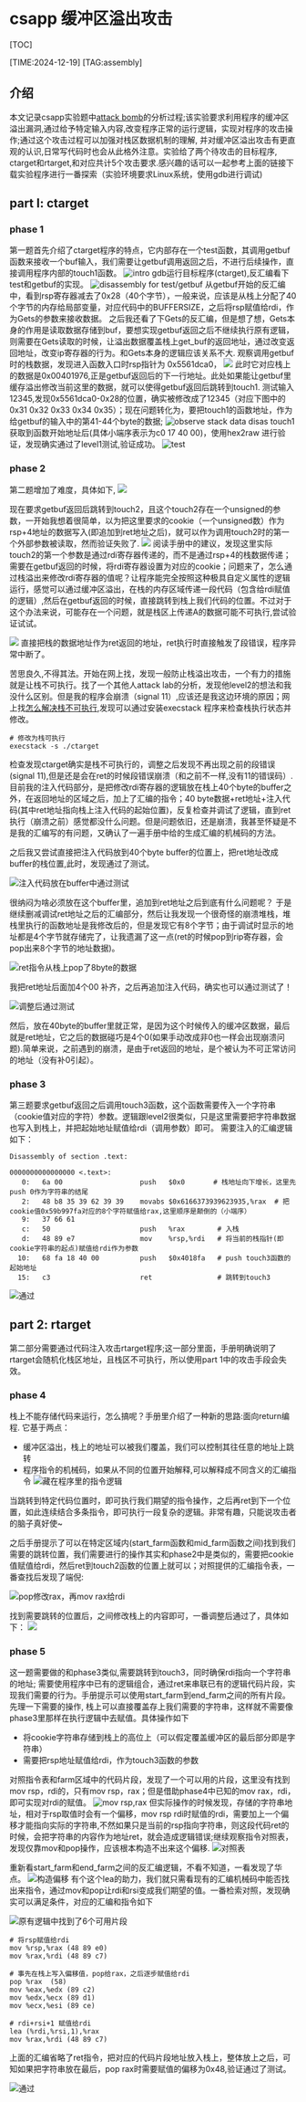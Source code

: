 # csapp 缓冲区溢出攻击

[TOC]

[TIME:2024-12-19]
[TAG:assembly]

## 介绍
本文记录csapp实验题中[attack bomb](https://csapp.cs.cmu.edu/3e/labs.html)的分析过程;该实验要求利用程序的缓冲区溢出漏洞,通过给予特定输入内容,改变程序正常的运行逻辑，实现对程序的攻击操作;通过这个攻击过程可以加强对栈区数据机制的理解, 并对缓冲区溢出攻击有更直观的认识,日常写代码时也会从此格外注意。实验给了两个待攻击的目标程序, ctarget和rtarget,和对应共计5个攻击要求.感兴趣的话可以一起参考上面的链接下载实验程序进行一番探索（实验环境要求Linux系统，使用gdb进行调试)

## part I: ctarget
### phase 1
第一题首先介绍了ctarget程序的特点，它内部存在一个test函数，其调用getbuf函数来接收一个buf输入，我们需要让getbuf调用返回之后，不进行后续操作，直接调用程序内部的touch1函数。
![intro](attack_lab/2.png)
gdb运行目标程序(ctarget),反汇编看下test和getbuf的实现。
![disassembly for test/getbuf](attack_lab/1.png)
从getbuf开始的反汇编中，看到rsp寄存器减去了0x28（40个字节），一般来说，应该是从栈上分配了40个字节的内存给局部变量，对应代码中的BUFFERSIZE，之后将rsp赋值给rdi，作为Gets的参数来接收数据。
之后我还看了下Gets的反汇编，但是想了想，Gets本身的作用是读取数据存储到buf，要想实现getbuf返回之后不继续执行原有逻辑，则需要在Gets读取的时候，让溢出数据覆盖栈上get\_buf的返回地址，通过改变返回地址，改变ip寄存器的行为。和Gets本身的逻辑应该关系不大.
观察调用getbuf时的栈数据，发现进入函数入口时rsp指针为 0x5561dca0，
![](attack_lab/5.png)
此时它对应栈上的数据是0x00401976,正是getbuf返回后的下一行地址。此处如果能让getbuf里缓存溢出修改当前这里的数据，就可以使得getbuf返回后跳转到touch1. 测试输入12345,发现0x5561dca0-0x28的位置，确实被修改成了12345（对应下图中的0x31 0x32 0x33 0x34 0x35）；现在问题转化为，要把touch1的函数地址，作为给getbuf的输入中的第41-44个byte的数据;
![observe stack data](attack_lab/1.png)
disas touch1获取到函数开始地址后(具体小端序表示为c0 17 40 00)，使用hex2raw 进行验证，发现确实通过了level1测试,验证成功。
![test](attack_lab/7.png)


### phase 2
第二题增加了难度，具体如下,
![](attack_lab/3.png)

现在要求getbuf返回后跳转到touch2，且这个touch2存在一个unsigned的参数，一开始我想着很简单，以为把这里要求的cookie（一个unsigned数）作为rsp+4地址的数据写入(即追加到ret地址之后)，就可以作为调用touch2时的第一个外部参数被读取，然而验证失败了.
![](attack_lab/4.png)
阅读手册中的建议，发现这里实际touch2的第一个参数是通过rdi寄存器传递的，而不是通过rsp+4的栈数据传递；需要在getbuf返回的时候，将rdi寄存器设置为对应的cookie；问题来了，怎么通过栈溢出来修改rdi寄存器的值呢？让程序能完全按照这种极具自定义属性的逻辑运行，感觉可以通过缓冲区溢出，在栈的内存区域传递一段代码（包含给rdi赋值的逻辑）,然后在getbuf返回的时候，直接跳转到栈上我们代码的位置。不过对于这个办法来说，可能存在一个问题，就是栈区上传递A的数据可能不可执行,尝试验证试试。

![](attack_lab/11.png)
直接把栈的数据地址作为ret返回的地址，ret执行时直接触发了段错误，程序异常中断了。

苦思良久,不得其法。开始在网上找，发现一般防止栈溢出攻击，一个有力的措施就是让栈不可执行。找了一个其他人attack lab的分析，发现他level2的想法和我没什么区别。但是我的程序会崩溃（signal 11）,应该还是我这边环境的原因；网上找[怎么解决栈不可执行](),发现可以通过安装execstack 程序来检查栈执行状态并修改。

```shell
# 修改为栈可执行
execstack -s ./ctarget
```

检查发现ctarget确实是栈不可执行的，调整之后发现不再出现之前的段错误(signal 11),但是还是会在ret的时候段错误崩溃（和之前不一样,没有11的错误码）.目前我的注入代码部分，是把修改rdi寄存器的逻辑放在栈上40个byte的buffer之外，在返回地址的区域之后，加上了汇编的指令；40 byte数据+ret地址+注入代码(其中ret地址指向栈上注入代码的起始位置)，反复检查并调试了逻辑，直到ret执行（崩溃之前）感觉都没什么问题。但是问题依旧，还是崩溃，我甚至怀疑是不是我的汇编写的有问题，又确认了一遍手册中给的生成汇编的机械码的方法。

之后我又尝试直接把注入代码放到40个byte buffer的位置上，把ret地址改成buffer的栈位置,此时，发现通过了测试。

![注入代码放在buffer中通过测试](attack_lab/9.png)

很纳闷为啥必须放在这个buffer里，追加到ret地址之后到底有什么问题呢？ 于是继续删减调试ret地址之后的汇编部分，然后让我发现一个很奇怪的崩溃堆栈，堆栈里执行的函数地址是我修改后的，但是发现它有8个字节；由于调试时显示的地址都是4个字节就存储完了，让我遗漏了这一点(ret的时候pop到rip寄存器，会pop出来8个字节的地址数据)。

![ret指令从栈上pop了8byte的数据](attack_lab/8.png)

我把ret地址后面加4个00 补齐，之后再追加注入代码，确实也可以通过测试了！

![调整后通过测试](attack_lab/10.png)

然后，放在40byte的buffer里就正常，是因为这个时候传入的缓冲区数据，最后就是ret地址，它之后的数据碰巧是4个0(如果手动改成非0也一样会出现崩溃问题).简单来说，之前遇到的崩溃，是由于ret返回的地址，是个被认为不可正常访问的地址（没有补0引起）。


### phase 3
第三题要求getbuf返回之后调用touch3函数，这个函数需要传入一个字符串（cookie值对应的字符）参数。逻辑跟level2很类似，只是这里需要把字符串数据也写入到栈上，并把起始地址赋值给rdi（调用参数）即可。
需要注入的汇编逻辑如下：
``` assembly
Disassembly of section .text:

0000000000000000 <.text>:
   0:   6a 00                   push   $0x0       # 栈地址向下增长，这里先push 0作为字符串的结尾
   2:   48 b8 35 39 62 39 39    movabs $0x6166373939623935,%rax  # 把cookie值0x59b997fa对应的8个字符赋值给rax,这里顺序是颠倒的（小端序）
   9:   37 66 61
   c:   50                      push   %rax        # 入栈
   d:   48 89 e7                mov    %rsp,%rdi   # 将当前的栈指针(即cookie字符串的起点)赋值给rdi作为参数
  10:   68 fa 18 40 00          push   $0x4018fa   # push touch3函数的起始地址
  15:   c3                      ret                # 跳转到touch3
```
![通过](attack_lab/13.png)

## part 2: rtarget
第二部分需要通过代码注入攻击rtarget程序;这一部分里面，手册明确说明了rtarget会随机化栈区地址，且栈区不可执行，所以使用part 1中的攻击手段会失效。
### phase 4
栈上不能存储代码来运行，怎么搞呢？手册里介绍了一种新的思路:面向return编程. 它基于两点：
- 缓冲区溢出，栈上的地址可以被我们覆盖，我们可以控制其往任意的地址上跳转
- 程序指令的机械码，如果从不同的位置开始解释,可以解释成不同含义的汇编指令
![藏在程序里的指令逻辑](attack_lab/15.png)

当跳转到特定代码位置时，即可执行我们期望的指令操作，之后再ret到下一个位置，如此连续结合多条指令，即可执行一段复杂的逻辑。非常有趣，只能说攻击者的脑子真好使~

之后手册提示了可以在特定区域内(start\_farm函数和mid\_farm函数之间)找到我们需要的跳转位置，我们需要进行的操作其实和phase2中是类似的，需要把cookie值赋值给rdi，然后ret到touch2函数的位置上就可以；对照提供的汇编指令表，一番查找后发现了端倪:

![pop修改rax，再mov rax给rdi](attack_lab/12.png)

找到需要跳转的位置后，之间修改栈上的内容即可，一番调整后通过了，具体如下：
![](attack_lab/14.png)

### phase 5
这一题需要做的和phase3类似,需要跳转到touch3，同时确保rdi指向一个字符串的地址; 需要使用程序中已有的逻辑组合，通过ret来串联已有的逻辑代码片段，实现我们需要的行为。手册提示可以使用start\_farm到end\_farm之间的所有片段。先理一下需要的操作, 栈上可以直接覆盖存上我们需要的字符串，这样就不需要像phase3里那样在执行逻辑中去赋值。具体操作如下

- 将cookie字符串存储到栈上的高位上（可以假定覆盖缓冲区的最后部分即是字符串）
- 需要把rsp地址赋值给rdi，作为touch3函数的参数

对照指令表和farm区域中的代码片段，发现了一个可以用的片段，这里没有找到mov rsp，rdi的，只有mov rsp，rax；但是借助phase4中已知的mov rax，rdi，即可实现对rdi的赋值。
![mov rsp,rax](attack_lab/16.png)
但实际操作的时候发现，存储的字符串地址，相对于rsp取值时会有一个偏移，mov rsp rdi时赋值的rdi，需要加上一个偏移才能指向实际的字符串,不然如果只是当前的rsp指向字符串，则这段代码ret的时候，会把字符串的内容作为地址ret，就会造成逻辑错误;继续观察指令对照表，发现仅靠mov和pop操作，应该根本构造不出来这个偏移.
![对照表](attack_lab/17.png)

重新看start\_farm和end\_farm之间的反汇编逻辑，不看不知道，一看发现了华点。
![构造偏移](attack_lab/18.png)
有个这个lea的助力，我们就只需看现有的汇编机械码中能否找出来指令，通过mov和pop让rdi和rsi变成我们期望的值。一番检索对照，发现确实可以满足条件，对应的汇编和指令如下

![原有逻辑中找到了6个可用片段](attack_lab/19.png)


``` assembly
# 将rsp赋值给rdi
mov %rsp,%rax (48 89 e0)
mov %rax,%rdi (48 89 c7)

# 事先在栈上写入偏移值，pop给rax，之后逐步赋值给rdi
pop %rax  (58)
mov %eax,%edx (89 c2)
mov %edx,%ecx (89 d1)
mov %ecx,%esi (89 ce)

# rdi+rsi+1 赋值给rdi
lea (%rdi,%rsi,1),%rax
mov %rax,%rdi (48 89 c7)

```


上面的汇编省略了ret指令，把对应的代码片段地址放入栈上，整体放上之后，可知如果把字符串放在最后，pop rax时需要赋值的偏移为0x48,验证通过了测试。

![通过](attack_lab/20.png)



